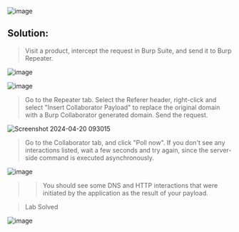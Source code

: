 ![image](https://github.com/udayk01/Web-Security/assets/52235763/7e03666e-aa46-47c4-bdb4-bb5cd387603c)

## Solution:

> Visit a product, intercept the request in Burp Suite, and send it to Burp Repeater.

![image](https://github.com/udayk01/Web-Security/assets/52235763/8f29c125-d610-42f6-a671-b4780b9ac422)

![image](https://github.com/udayk01/Web-Security/assets/52235763/1e7d1ff9-0930-44c7-a562-df5afd7f5a73)

> Go to the Repeater tab. Select the Referer header, right-click and select "Insert Collaborator Payload" to replace the original domain with a Burp Collaborator generated domain. Send the request.

![Screenshot 2024-04-20 093015](https://github.com/udayk01/Web-Security/assets/52235763/151f5437-a6e6-4345-9070-5163c0adaf8b)

> Go to the Collaborator tab, and click "Poll now". If you don't see any interactions listed, wait a few seconds and try again, since the server-side command is executed asynchronously.

![image](https://github.com/udayk01/Web-Security/assets/52235763/022643ed-59da-4bda-8f18-2cc7983c7139)

>> You should see some DNS and HTTP interactions that were initiated by the application as the result of your payload.

> Lab Solved

![image](https://github.com/udayk01/Web-Security/assets/52235763/0e142908-d5f2-400b-924f-be3600604719)
